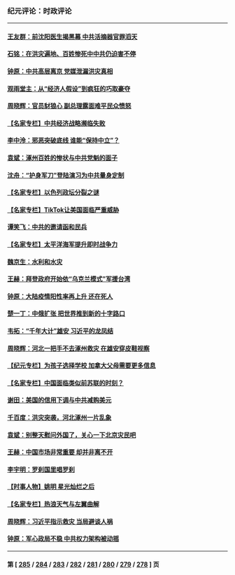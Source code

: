 ### 纪元评论：时政评论
---
#### [王友群：前沈阳医生揭黑幕 中共活摘器官罪滔天](../../pages/nsc1025/n14049646.md) 
#### [石铭：在洪灾遍地、百姓惨死中中共仍迫害不停](../../pages/nsc1025/n14049281.md) 
#### [钟原：中共高层离京 党媒泄漏洪灾真相](../../pages/nsc1025/n14049210.md) 
#### [观雨堂主：从“经济人假设”到疯狂的巧取豪夺](../../pages/nsc1025/n14049124.md) 
#### [周晓辉：官员豺狼心 副总理露面难平民众愤怒](../../pages/nsc1025/n14049052.md) 
#### [【名家专栏】中共经济战略濒临失败](../../pages/nsc1025/n14043725.md) 
#### [李中泠：邪恶突破底线 谁能“保持中立”？](../../pages/nsc1025/n14049032.md) 
#### [袁斌：涿州百姓的惨状与中共党魁的面子](../../pages/nsc1025/n14048853.md) 
#### [沈舟：“护身军刀”登陆演习为中共量身定制](../../pages/nsc1025/n14048668.md) 
#### [【名家专栏】以色列政坛分裂之谜](../../pages/nsc1025/n14047350.md) 
#### [【名家专栏】TikTok让美国面临严重威胁](../../pages/nsc1025/n14047354.md) 
#### [谭笑飞：中共的邀请函和民兵](../../pages/nsc1025/n14048575.md) 
#### [【名家专栏】太平洋海军提升即时战争力](../../pages/nsc1025/n14048053.md) 
#### [魏京生：水利和水灾](../../pages/nsc1025/n14048341.md) 
#### [王赫：拜登政府开始依“乌克兰模式”军援台湾](../../pages/nsc1025/n14047729.md) 
#### [钟原：大陆疫情阳性率再上升 还在死人](../../pages/nsc1025/n14047693.md) 
#### [楚一丁：中俄扩张 把世界推到新的十字路口](../../pages/nsc1025/n14047636.md) 
#### [韦拓：“千年大计”雄安 习近平的龙凤结](../../pages/nsc1025/n14047602.md) 
#### [周晓辉：河北一把手不去涿州救灾 在雄安穿皮鞋视察](../../pages/nsc1025/n14047598.md) 
#### [【纪元专栏】为孩子选择学校 加拿大父母需要更多信息](../../pages/nsc1025/n14047600.md) 
#### [【名家专栏】中国面临类似前苏联的时刻？](../../pages/nsc1025/n14047344.md) 
#### [谢田：美国的信用下调与中共减购美元](../../pages/nsc1025/n14047399.md) 
#### [千百度：洪灾突袭，河北涿州一片乱象](../../pages/nsc1025/n14047206.md) 
#### [袁斌：别整天慰问外国了，关心一下北京灾民吧](../../pages/nsc1025/n14047182.md) 
#### [王赫：中国市场非常重要 却并非离不开](../../pages/nsc1025/n14047172.md) 
#### [李宇明：罗刹国里唱罗刹](../../pages/nsc1025/n14046913.md) 
#### [【时事人物】姚明 星光灿烂之后](../../pages/nsc1025/n14046669.md) 
#### [【名家专栏】热浪天气与左翼曲解](../../pages/nsc1025/n14046514.md) 
#### [周晓辉：习近平指示救灾 当局避谈人祸](../../pages/nsc1025/n14046748.md) 
#### [钟原：军心政局不稳 中共权力架构被动摇](../../pages/nsc1025/n14046187.md) 

---
#### 第 [ [285](./285.md) / [284](./284.md) / [283](./283.md) / [282](./282.md) / [281](./281.md) / [280](./280.md) / [279](./279.md) / [278](./278.md) ] 页
